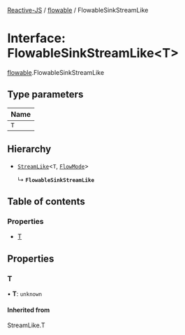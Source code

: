 [Reactive-JS](../README.md) / [flowable](../modules/flowable.md) / FlowableSinkStreamLike

# Interface: FlowableSinkStreamLike<T\>

[flowable](../modules/flowable.md).FlowableSinkStreamLike

## Type parameters

| Name |
| :------ |
| `T` |

## Hierarchy

- [`StreamLike`](stream.StreamLike.md)<`T`, [`FlowMode`](../modules/flowable.md#flowmode)\>

  ↳ **`FlowableSinkStreamLike`**

## Table of contents

### Properties

- [T](flowable.FlowableSinkStreamLike.md#t)

## Properties

### T

• **T**: `unknown`

#### Inherited from

StreamLike.T
